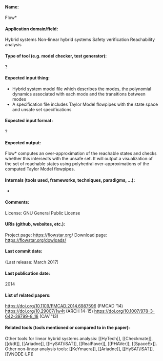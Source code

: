 #### Name:
Flow*

#### Application domain/field:
Hybrid systems
Non-linear hybrid systems
Safety verification
Reachability analysis

#### Type of tool (e.g. model checker, test generator):
?

#### Expected input thing:
- Hybrid system model file which describes the modes, the polynomial dynamics associated with each mode and the transitions between modes
- A specification file includes Taylor Model flowpipes with the state space and unsafe set specifications

#### Expected input format:
?

#### Expected output:
Flow* computes an over-approximation of the reachable states and checks whether this intersects with the unsafe set.
It will output a visualization of the set of reachable states using polyhedral over-approximations of the computed Taylor Model flowpipes.

#### Internals (tools used, frameworks, techniques, paradigms, ...):
-

#### Comments:
License: GNU General Public License

#### URIs (github, websites, etc.):
Project page: https://flowstar.org/
Download page: https://flowstar.org/dowloads/

#### Last commit date:
(Last release: March 2017)

#### Last publication date:
2014

#### List of related papers:
https://doi.org/10.1109/FMCAD.2014.6987596 (FMCAD '14)
https://doi.org/10.29007/1w4t (ARCH 14-15)
https://doi.org/10.1007/978-3-642-39799-8_18 (CAV '13)

#### Related tools (tools mentioned or compared to in the paper):
Other tools for linear hybrid systems analysis: [[HyTech]], [[Checkmate]], [[d/dt]], [[Ariadne]], [[HySAT/iSAT]], [[RealPaver]], [[PHAVer]], [[SpaceEx]].
Other non-linear analysis tools: [[KeYmaera]], [[Ariadne]], [[HySAT/iSAT]].
[[VNODE-LP]]